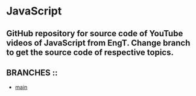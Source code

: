 # JavaScript

## GitHub repository for source code of YouTube videos of JavaScript from EngT. Change branch to get the source code of respective topics.

## BRANCHES ::

-   [main](https://github.com/EngT-YT/JavaScript)
